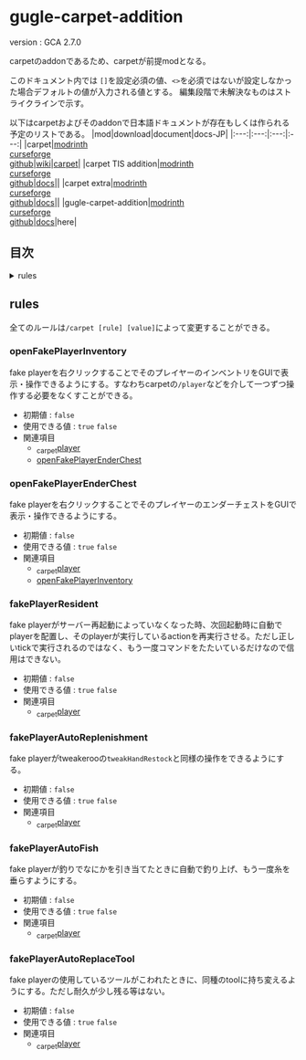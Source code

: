 # gugle-carpet-addition

version : GCA 2.7.0

carpetのaddonであるため、carpetが前提modとなる。

このドキュメント内では
`[]`を設定必須の値、`<>`を必須ではないが設定しなかった場合デフォルトの値が入力される値とする。
編集段階で未解決なものはストライクラインで示す。

以下はcarpetおよびそのaddonで日本語ドキュメントが存在もしくは作られる予定のリストである。
|mod|download|document|docs-JP|
|:---:|:---:|:---:|:---:|
|carpet|[modrinth](https://modrinth.com/mod/carpet)<br>[curseforge](https://www.curseforge.com/minecraft/mc-mods/carpet)<br>[github](https://github.com/gnembon/fabric-carpet)|[wiki](https://github.com/gnembon/fabric-carpet/wiki)|[carpet](https://github.com/TaichiServer/modDescription/blob/main/carpet.md)|
|carpet TIS addition|[modrinth](https://modrinth.com/mod/carpet-tis-addition)<br>[curseforge](https://www.curseforge.com/minecraft/mc-mods/carpet-tis-addition)<br>[github](https://github.com/TISUnion/Carpet-TIS-Addition)|[docs](https://github.com/TISUnion/Carpet-TIS-Addition/tree/master/docs)||
|carpet extra|[modrinth](https://modrinth.com/mod/carpet-extra)<br>[curseforge](https://www.curseforge.com/minecraft/mc-mods/carpet-extra)<br>[github](https://github.com/gnembon/carpet-extra)|[docs](https://github.com/gnembon/carpet-extra#carpet-mod-settings)||
|gugle-carpet-addition|[modrinth](https://modrinth.com/mod/gca)<br>[curseforge](https://www.curseforge.com/minecraft/mc-mods/guglecarpetaddition)<br>[github](https://github.com/Gu-ZT/gugle-carpet-addition)|[docs](https://github.com/Gu-ZT/gugle-carpet-addition#gca)|here|



## 目次
<details>
<summary>rules</summary>

+ [openFakePlayerInventory](#openfakeplayerinventory)
+ [openFakePlayerEnderChest](#openfakeplayerenderchest)
+ [fakePlayerResident](#fakeplayerresident)
+ [fakePlayerAutoReplenishment](#fakeplayerautoreplenishment)
+ [fakePlayerAutoFish](#fakeplayerautofish)
+ [fakePlayerAutoReplaceTool](#fakeplayerautoreplacetool)
</details>

## rules
全てのルールは`/carpet [rule] [value]`によって変更することができる。
### openFakePlayerInventory
fake playerを右クリックすることでそのプレイヤーのインベントリをGUIで表示・操作できるようにする。すなわちcarpetの`/player`などを介して一つずつ操作する必要をなくすことができる。
  + 初期値 : `false`
  + 使用できる値 : `true` `false`
  + 関連項目
    + <sub>carpet</sub>[player](https://github.com/TaichiServer/modDescription/blob/main/carpet.md#player)
    + [openFakePlayerEnderChest](#openfakeplayerenderchest)

### openFakePlayerEnderChest
fake playerを右クリックすることでそのプレイヤーのエンダーチェストをGUIで表示・操作できるようにする。
  + 初期値 : `false`
  + 使用できる値 : `true` `false`
  + 関連項目
    + <sub>carpet</sub>[player](https://github.com/TaichiServer/modDescription/blob/main/carpet.md#player)
    + [openFakePlayerInventory](#openfakeplayerinventory)

### fakePlayerResident
fake playerがサーバー再起動によっていなくなった時、次回起動時に自動でplayerを配置し、そのplayerが実行しているactionを再実行させる。ただし正しいtickで実行されるのではなく、もう一度コマンドをたたいているだけなので信用はできない。
  + 初期値 : `false`
  + 使用できる値 : `true` `false`
  + 関連項目
    + <sub>carpet</sub>[player](https://github.com/TaichiServer/modDescription/blob/main/carpet.md#player)

### fakePlayerAutoReplenishment
fake playerがtweakerooの`tweakHandRestock`と同様の操作をできるようにする。
  + 初期値 : `false`
  + 使用できる値 : `true` `false`
  + 関連項目
    + <sub>carpet</sub>[player](https://github.com/TaichiServer/modDescription/blob/main/carpet.md#player)

### fakePlayerAutoFish
fake playerが釣りでなにかを引き当てたときに自動で釣り上げ、もう一度糸を垂らすようにする。
  + 初期値 : `false`
  + 使用できる値 : `true` `false`
  + 関連項目
    + <sub>carpet</sub>[player](https://github.com/TaichiServer/modDescription/blob/main/carpet.md#player)

### fakePlayerAutoReplaceTool
fake playerの使用しているツールがこわれたときに、同種のtoolに持ち変えるようにする。ただし耐久が少し残る等はない。
  + 初期値 : `false`
  + 使用できる値 : `true` `false`
  + 関連項目
    + <sub>carpet</sub>[player](https://github.com/TaichiServer/modDescription/blob/main/carpet.md#player)